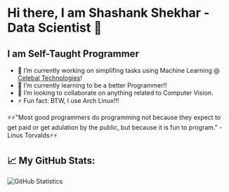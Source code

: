 # Hi there, I am Shashank Shekhar - Data Scientist 👋

## I am Self-Taught Programmer

- 🔭 I’m currently working on simplifing tasks using Machine Learning @ [Celebal Technologies](https://celebaltech.com)!
- 🌱 I’m currently learning to be a better Programmer!!
- 👯 I’m looking to collaborate on anything related to Computer Vision.
- ⚡ Fun fact: BTW, I use Arch Linux!!!

 ⚡⚡"Most good programmers do programming not because they expect to get paid or get adulation by the public, but because it is fun to program." - Linus Torvalds⚡⚡
## 📈 My GitHub Stats:

![GitHub Statistics](https://github-readme-stats.vercel.app/api?username=shashank2806&count_private=true&show_icons=true&theme=dark)

<!--
**shashank2806/shashank2806** is a ✨ _special_ ✨ repository because its `README.md` (this file) appears on your GitHub profile.

Here are some ideas to get you started:

- 🔭 I’m currently working on ...
- 🌱 I’m currently learning ...
- 👯 I’m looking to collaborate on ...
- 🤔 I’m looking for help with ...
- 💬 Ask me about ...
- 📫 How to reach me: ...
- 😄 Pronouns: ...
- ⚡ Fun fact: ...
-->
